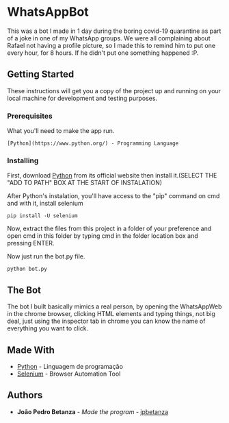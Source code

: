 # WhatsAppBot

This was a bot I made in 1 day during the boring covid-19 quarantine as part of a joke in one of my WhatsApp groups. We were all complaining about Rafael not having a profile picture, so I made this to remind him to put one every hour, for 8 hours. If he didn't put one something happened :P.

## Getting Started

These instructions will get you a copy of the project up and running on your local machine for development and testing purposes.

### Prerequisites

What you'll need to make the app run.

```
[Python](https://www.python.org/) - Programming Language
```

### Installing

First, download [Python](https://www.python.org/) from its official website then install it.(SELECT THE "ADD TO PATH" BOX AT THE START OF INSTALATION)

After Python's instalation, you'll have access to the "pip" command on cmd and with it, install selenium

```
pip install -U selenium
```

Now, extract the files from this project in a folder of your preference and open cmd in this folder by typing cmd in the folder location box and pressing ENTER.

Now just run the bot.py file.

```
python bot.py
```

## The Bot

The bot I built basically mimics a real person, by opening the WhatsAppWeb in the chrome browser, clicking HTML elements and typing things, not big deal, just using the inspector tab in chrome you can know the name of everything you want to click.

## Made With

* [Python](https://www.python.org/) - Linguagem de programação
* [Selenium](https://www.selenium.dev/) - Browser Automation Tool

## Authors

* **João Pedro Betanza** - *Made the program* - [jpbetanza](https://github.com/jpbetanza)
